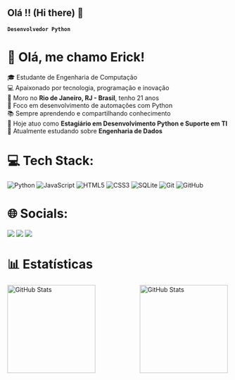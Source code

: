 ## Olá !! (Hi there) 👋

**`Desenvolvedor Python`**

# 👋 Olá, me chamo **Erick**!

🎓 Estudante de Engenharia de Computação<br/>
💻 Apaixonado por tecnologia, programação e inovação<br/>
📍 Moro no **Rio de Janeiro, RJ - Brasil**, tenho 21 anos<br/>
🚀 Foco em desenvolvimento de automações com Python<br/>
📚 Sempre aprendendo e compartilhando conhecimento<br/>
🔭 Hoje atuo como **Estagiário em Desenvolvimento Python e Suporte em TI**<br/>
🌱 Atualmente estudando sobre **Engenharia de Dados**<br/>

# 💻 Tech Stack:

![Python](https://img.shields.io/badge/python-3670A0?style=for-the-badge&logo=python&logoColor=ffdd54) 
![JavaScript](https://img.shields.io/badge/javascript-%23323330.svg?style=for-the-badge&logo=javascript&logoColor=%23F7DF1E) 
![HTML5](https://img.shields.io/badge/html5-%23E34F26.svg?style=for-the-badge&logo=html5&logoColor=white) 
![CSS3](https://img.shields.io/badge/css3-%231572B6.svg?style=for-the-badge&logo=css3&logoColor=white) 
![SQLite](https://img.shields.io/badge/sqlite-%2307405e.svg?style=for-the-badge&logo=sqlite&logoColor=white) 
![Git](https://img.shields.io/badge/git-%23F05033.svg?style=for-the-badge&logo=git&logoColor=white) 
![GitHub](https://img.shields.io/badge/github-%23121011.svg?style=for-the-badge&logo=github&logoColor=white)

# 🌐 Socials:

<div> 
 <a href="https://instagram.com/__erick_z" target="_blank"><img src="https://img.shields.io/badge/-Instagram-%23E4405F?style=for-the-badge&logo=instagram&logoColor=white" target="_blank"></a>
 <a href = "erick.b.almeida11@gmail.com"><img src="https://img.shields.io/badge/-Gmail-%23333?style=for-the-badge&logo=gmail&logoColor=white" target="_blank"></a>
 <a href="https://www.linkedin.com/in/erick-b-almeida/" target="_blank"><img src="https://img.shields.io/badge/-LinkedIn-%230077B5?style=for-the-badge&logo=linkedin&logoColor=white" target="_blank"></a> 
</div>  

# 📊 Estatísticas

<div style="display: flex; justify-content: space-between; gap: 10px;">
  <img 
      align="left" 
      alt="GitHub Stats" 
      height="200" 
      style="padding-right: 10px;" 
      src="https://github-readme-stats.vercel.app/api?username=ErickBAlmeida&show_icons=true&theme=tokyonight&include_all_commits=true&locale=pt-br" 
   />
 <img 
      align="left" 
      alt="GitHub Stats" 
      height="200"
      src="https://github-readme-stats.vercel.app/api/top-langs/?username=ErickBAlmeida&theme=tokyonight&layout=compact&custom_title=Tecnologias&langs_count=9" 
   />
</div>
